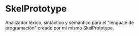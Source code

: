 ﻿# SkelPrototype
Analizador léxico, sintáctico y semántico para el "lenguaje de programación" creado por mi mismo SkelPrototype.
